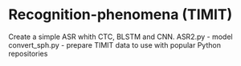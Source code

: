 # Recognition-phenomena (TIMIT)
Create a simple ASR whith CTC, BLSTM and CNN.
ASR2.py - model
convert_sph.py - prepare TIMIT data to use with popular Python repositories
